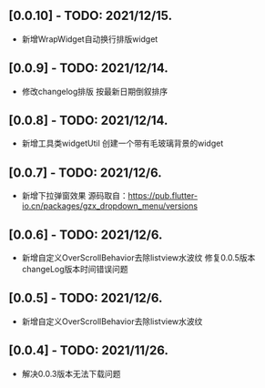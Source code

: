 ## [0.0.10] - TODO: 2021/12/15.
*  新增WrapWidget自动换行排版widget

## [0.0.9] - TODO: 2021/12/14.
*  修改changelog排版 按最新日期倒叙排序

## [0.0.8] - TODO: 2021/12/14.
*  新增工具类widgetUtil 创建一个带有毛玻璃背景的widget


## [0.0.7] - TODO: 2021/12/6.
*  新增下拉弹窗效果 源码取自：https://pub.flutter-io.cn/packages/gzx_dropdown_menu/versions

## [0.0.6] - TODO: 2021/12/6.
*  新增自定义OverScrollBehavior去除listview水波纹 修复0.0.5版本changeLog版本时间错误问题

## [0.0.5] - TODO: 2021/12/6.
*  新增自定义OverScrollBehavior去除listview水波纹

## [0.0.4] - TODO: 2021/11/26.
*  解决0.0.3版本无法下载问题
